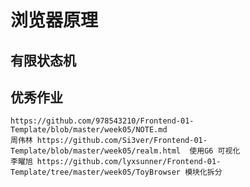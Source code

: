 # 浏览器原理

## 有限状态机

## 优秀作业

    https://github.com/978543210/Frontend-01-Template/blob/master/week05/NOTE.md 
    周伟林 https://github.com/Si3ver/Frontend-01-Template/blob/master/week05/realm.html  使用G6 可视化
    李曜旭 https://github.com/lyxsunner/Frontend-01-Template/tree/master/week05/ToyBrowser 模块化拆分
